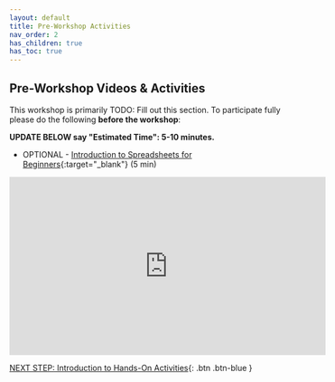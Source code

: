 ```yaml
---
layout: default
title: Pre-Workshop Activities
nav_order: 2
has_children: true
has_toc: true
---
```

## Pre-Workshop Videos & Activities
This workshop is primarily TODO: Fill out this section. To participate fully please do the following **before the workshop**:

**UPDATE BELOW say "Estimated Time": 5-10 minutes.**<br>
- OPTIONAL - [Introduction to Spreadsheets for Beginners](https://www.youtube.com/watch?v=rJbf-2XXsuY){:target="_blank"} (5 min)<br>
<iframe width="560" height="315" src="https://www.youtube.com/embed/lYzhgMZii3o" title="YouTube video player" frameborder="0" allow="accelerometer; autoplay; clipboard-write; encrypted-media; gyroscope; picture-in-picture" allowfullscreen></iframe>

[NEXT STEP: Introduction to Hands-On Activities](activities-intro.html){: .btn .btn-blue }
